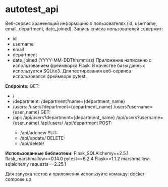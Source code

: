 # autotest_api

Веб-сервис храненящий информацию о пользователях (id, username, email, department, date_joined).
Запись списка пользователей содержит:
- id
- username
- email
- department 
- date_joined (YYYY-MM-DDThh:mm:ss)
Приложение написанно с использованием фреймворка Flask.
В качестве базы данных используется SQLite3.
Для тестирования веб-сервиса использовался фреймворк pytest.

**Endpoints:**
GET:
- / 
- /department:
  /department?name={department_name}
- /users:
  /users?department={department_name}
  /users?username={user_name}
GET:
- /api:
  /api/users?department={department_name}
  /api/users?username={user_name}
  /api/users/<id>
  /api/department
POST:
  - /api/addnew
PUT:
  - /api/update/<id>
DELETE:
  - /api/delete/<id>

**Использованные библиотеки:**
  Flask_SQLAlchemy==2.5.1
  flask_marshmallow==0.14.0
  pytest==6.2.4
  Flask==1.1.2
  marshmallow-sqlalchemy
  requests==2.25.1

Для запуска тестов и приложения используйте команду:
docker-compose up


